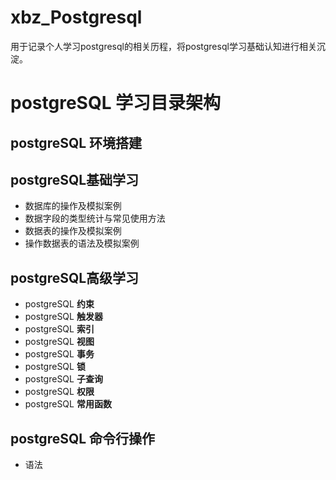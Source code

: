 # xbz_Postgresql
用于记录个人学习postgresql的相关历程，将postgresql学习基础认知进行相关沉淀。
# postgreSQL 学习目录架构
## postgreSQL 环境搭建

## postgreSQL基础学习
- 数据库的操作及模拟案例
- 数据字段的类型统计与常见使用方法
- 数据表的操作及模拟案例
- 操作数据表的语法及模拟案例

## postgreSQL高级学习
- postgreSQL  **约束** 
- postgreSQL  **触发器**
- postgreSQL  **索引**
- postgreSQL  **视图**  
- postgreSQL  **事务** 
- postgreSQL  **锁**
- postgreSQL  **子查询**
- postgreSQL  **权限**
- postgreSQL  **常用函数**

## postgreSQL 命令行操作  
- 语法

    
